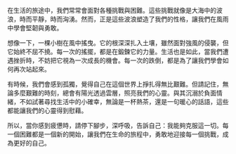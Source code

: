 在生活的旅途中，我們常常會面對各種挑戰與困難。這些挑戰就像是大海中的波浪，時而平靜，時而洶湧。然而，正是這些波浪塑造了我們的性格，讓我們在風雨中學會堅韌與勇敢。

想像一下，一棵小樹在風中搖曳。它的根深深扎入土壤，雖然面對強風的侵襲，但它始終不屈不撓。每一次的搖擺，都是在鍛鍊它的力量。生活也是如此，當我們遭遇挫折時，不妨把它視為一次成長的機會。每一次的跌倒，都是為了讓我們學會如何再次站起來。

有時候，我們會感到孤獨，覺得自己在這個世界上掙扎得無比艱難。但請記住，無論多麼艱難的時刻，總會有陽光透過雲層，照亮我們的心靈。與其沉溺於負面情緒，不如試著尋找生活中的小確幸，無論是一杯熱茶，還是一句暖心的話語，這些都能讓我們的心靈得到慰藉。

所以，當你感到疲憊時，請停下腳步，深呼吸，告訴自己：我能夠克服這一切。每一個困難都是一個新的開始，讓我們在生命的旅程中，勇敢地迎接每一個挑戰，成為更好的自己。